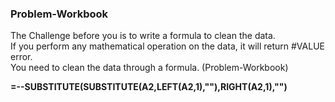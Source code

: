 ### Problem-Workbook

The Challenge before you is to write a formula to clean the data.  <br>
If you perform any mathematical operation on the data, it will return #VALUE error. <br>
You need to clean the data through a formula. (Problem-Workbook)

**=--SUBSTITUTE(SUBSTITUTE(A2,LEFT(A2,1),""),RIGHT(A2,1),"")**
